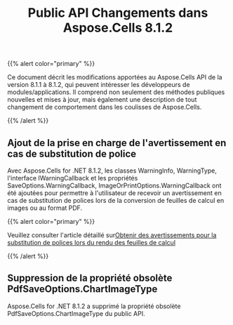 ﻿---
title: Public API Changements dans Aspose.Cells 8.1.2
type: docs
weight: 60
url: /fr/net/public-api-changes-in-aspose-cells-8-1-2/
---
{{% alert color="primary" %}} 

Ce document décrit les modifications apportées au Aspose.Cells API de la version 8.1.1 à 8.1.2, qui peuvent intéresser les développeurs de modules/applications. Il comprend non seulement des méthodes publiques nouvelles et mises à jour, mais également une description de tout changement de comportement dans les coulisses de Aspose.Cells.

{{% /alert %}} 
## **Ajout de la prise en charge de l'avertissement en cas de substitution de police**
Avec Aspose.Cells for .NET 8.1.2, les classes WarningInfo, WarningType, l'interface IWarningCallback et les propriétés SaveOptions.WarningCallback, ImageOrPrintOptions.WarningCallback ont été ajoutées pour permettre à l'utilisateur de recevoir un avertissement en cas de substitution de polices lors de la conversion de feuilles de calcul en images ou au format PDF.

{{% alert color="primary" %}} 

 Veuillez consulter l'article détaillé sur[Obtenir des avertissements pour la substitution de polices lors du rendu des feuilles de calcul](http://aspose.com/docs/display/cellsnet/Get+Warnings+for+Font+Substitution+while+Rendering+Excel+File)

{{% /alert %}}
## **Suppression de la propriété obsolète PdfSaveOptions.ChartImageType**
Aspose.Cells for .NET 8.1.2 a supprimé la propriété obsolète PdfSaveOptions.ChartImageType du public API.
